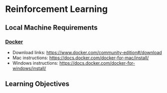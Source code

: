 # Reinforcement Learning

## Local Machine Requirements
### [Docker](https://www.docker.com/)
* Download links: https://www.docker.com/community-edition#/download
* Mac instructions: https://docs.docker.com/docker-for-mac/install/
* Windows instructions: https://docs.docker.com/docker-for-windows/install/

## Learning Objectives